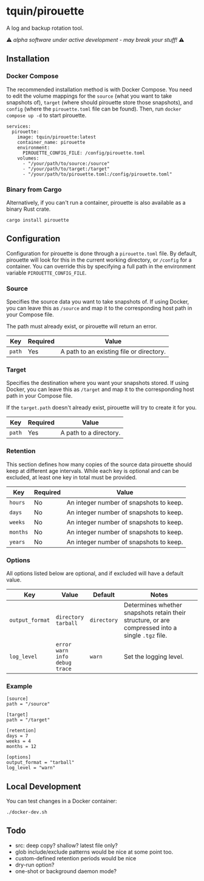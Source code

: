 # tquin/pirouette

A log and backup rotation tool.

⚠️ _alpha software under active development - may break your stuff!_ ⚠️

## Installation

### Docker Compose

The recommended installation method is with Docker Compose. You need to edit the volume mappings for the `source` (what you want to take snapshots of), `target` (where should pirouette store those snapshots), and `config` (where the `pirouette.toml` file can be found). Then, run `docker compose up -d` to start pirouette.

```
services:
  pirouette:
    image: tquin/pirouette:latest
    container_name: pirouette
    environment:
      PIROUETTE_CONFIG_FILE: /config/pirouette.toml
    volumes:
      - "/your/path/to/source:/source"
      - "/your/path/to/target:/target"
      - "/your/path/to/pirouette.toml:/config/pirouette.toml"
```

### Binary from Cargo

Alternatively, if you can't run a container, pirouette is also available as a binary Rust crate.

`cargo install pirouette`

## Configuration

Configuration for pirouette is done through a `pirouette.toml` file. By default, pirouette will look for this in the current working directory, or `/config` for a container. You can override this by specifying a full path in the environment variable `PIROUETTE_CONFIG_FILE`.

### Source

Specifies the source data you want to take snapshots of. If using Docker, you can leave this as `/source` and map it to the corresponding host path in your Compose file.

The path must already exist, or pirouette will return an error.

| Key    | Required | Value                                    |
| ------ | -------- | ---------------------------------------- |
| `path` | Yes      | A path to an existing file or directory. |

### Target

Specifies the destination where you want your snapshots stored. If using Docker, you can leave this as `/target` and map it to the corresponding host path in your Compose file.

If the `target.path` doesn't already exist, pirouette will try to create it for you.

| Key    | Required | Value                  |
| ------ | -------- | ---------------------- |
| `path` | Yes      | A path to a directory. |

### Retention

This section defines how many copies of the source data pirouette should keep at different age intervals. While each key is optional and can be excluded, at least one key in total must be provided.

| Key      | Required | Value                                   |
| -------- | -------- | --------------------------------------- |
| `hours`  | No       | An integer number of snapshots to keep. |
| `days`   | No       | An integer number of snapshots to keep. |
| `weeks`  | No       | An integer number of snapshots to keep. |
| `months` | No       | An integer number of snapshots to keep. |
| `years`  | No       | An integer number of snapshots to keep. |

### Options

All options listed below are optional, and if excluded will have a default value.

| Key             | Value                                             | Default     | Notes                                                                                             |
| --------------- | ------------------------------------------------- | ----------- | ------------------------------------------------------------------------------------------------- |
| `output_format` | `directory`<br>`tarball`                          | `directory` | Determines whether snapshots retain their structure, or are compressed into a single `.tgz` file. |
| `log_level`     | `error`<br>`warn`<br>`info`<br>`debug`<br>`trace` | `warn`      | Set the logging level.                                                                            |

### Example

```
[source]
path = "/source"

[target]
path = "/target"

[retention]
days = 7
weeks = 4
months = 12

[options]
output_format = "tarball"
log_level = "warn"
```

## Local Development

You can test changes in a Docker container:

```
./docker-dev.sh
```

## Todo

- src: deep copy? shallow? latest file only?
- glob include/exclude patterns would be nice at some point too.
- custom-defined retention periods would be nice
- dry-run option?
- one-shot or background daemon mode?

